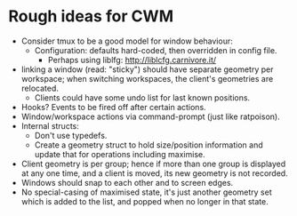 Rough ideas for CWM
===================

* Consider tmux to be a good model for window behaviour:
  * Configuration:  defaults hard-coded, then overridden in config file.
    * Perhaps using liblfg:  http://liblcfg.carnivore.it/
* linking a window (read:  "sticky") should have separate
  geometry per workspace; when switching workspaces, the client's
  geometries are relocated.
  * Clients could have some undo list for last known positions.
* Hooks?  Events to be fired off after certain actions.
*  Window/workspace actions via command-prompt (just like ratpoison).
* Internal structs:
  * Don't use typedefs.
  * Create a geometry struct to hold size/position information and
    update that for operations including maximise.
* Client geometry is per group; hence if more than one group is displayed at
  any one time, and a client is moved, its new geometry is not recorded.
* Windows should snap to each other and to screen edges.
* No special-casing of maximised state, it's just another geometry set which
  is added to the list, and popped when no longer in that state.
